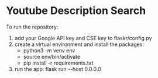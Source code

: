 # Youtube Description Search
To run the repository:
1. add your Google API key and CSE key to flaskr/config.py
2. create a virtual environment and install the packages:
    - python3 -m venv env
    - source env/bin/activate
    - pip install -r requirements.txt
3. run the app: flask run --host 0.0.0.0

